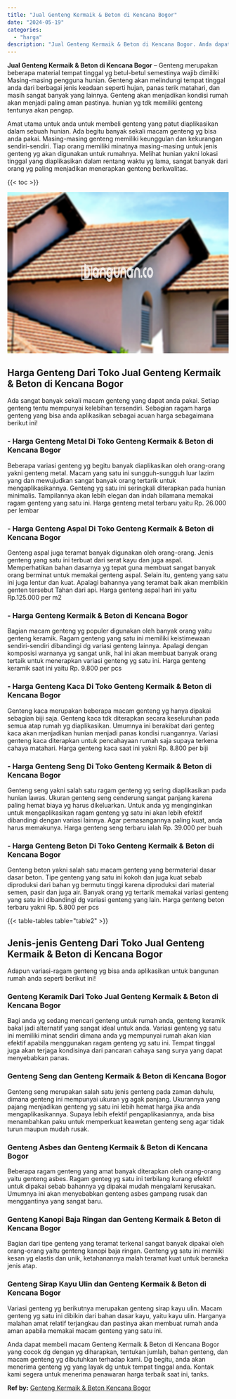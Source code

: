 ```yaml
---
title: "Jual Genteng Kermaik & Beton di Kencana Bogor"
date: "2024-05-19"
categories: 
  - "harga"
description: "Jual Genteng Kermaik & Beton di Kencana Bogor. Anda dapat membeli macam Genteng Kermaik & Beton di Kencana Bogor yang cocok dg dengan yg diharapkan, tentukan..."
---
```


**Jual Genteng Kermaik & Beton di Kencana Bogor** – Genteng merupakan beberapa material tempat tinggal yg betul-betul semestinya wajib dimiliki Masing-masing pengguna hunian. Genteng akan melindungi tempat tinggal anda dari berbagai jenis keadaan seperti hujan, panas terik matahari, dan masih sangat banyak yang lainnya. Genteng akan menjadikan kondisi rumah akan menjadi paling aman pastinya. hunian yg tdk memiliki genteng tentunya akan pengap.

Amat utama untuk anda untuk membeli genteng yang patut diaplikasikan dalam sebuah hunian. Ada begitu banyak sekali macam genteng yg bisa anda pakai. Masing-masing genteng memiliki keunggulan dan kekurangan sendiri-sendiri. Tiap orang memiliki minatnya masing-masing untuk jenis genteng yg akan digunakan untuk rumahnya. Melihat hunian yakni lokasi tinggal yang diaplikasikan dalam rentang waktu yg lama, sangat banyak dari orang yg paling menjadikan menerapkan genteng berkwalitas.

{{< toc >}}

![Jual Genteng Kermaik & Beton di Kencana Bogor](/images/genteng-minimalis-murah30.png)

## Harga Genteng Dari Toko Jual Genteng Kermaik & Beton di Kencana Bogor

Ada sangat banyak sekali macam genteng yang dapat anda pakai. Setiap genteng tentu mempunyai kelebihan tersendiri. Sebagian ragam harga genteng yang bisa anda aplikasikan sebagai acuan harga sebagaimana berikut ini!

### \- Harga Genteng Metal Di Toko Genteng Kermaik & Beton di Kencana Bogor

Beberapa variasi genteng yg begitu banyak diaplikasikan oleh orang-orang yakni genteng metal. Macam yang satu ini sungguh-sungguh luar lazim yang dan mewujudkan sangat banyak orang tertarik untuk mengaplikasikannya. Genteng yg satu ini seringkali diterapkan pada hunian minimalis. Tampilannya akan lebih elegan dan indah bilamana memakai ragam genteng yang satu ini. Harga genteng metal terbaru yaitu Rp. 26.000 per lembar

### \- Harga Genteng Aspal Di Toko Genteng Kermaik & Beton di Kencana Bogor

Genteng aspal juga teramat banyak digunakan oleh orang-orang. Jenis genteng yang satu ini terbuat dari serat kayu dan juga aspal. Memperhatikan bahan dasarnya yg tepat guna membuat sangat banyak orang berminat untuk memakai genteng aspal. Selain itu, genteng yang satu ini juga lentur dan kuat. Apalagi bahannya yang teramat baik akan membikin genten tersebut Tahan dari api. Harga genteng aspal hari ini yaitu Rp.125.000 per m2

### \- Harga Genteng Kermaik & Beton di Kencana Bogor

Bagian macam genteng yg populer digunakan oleh banyak orang yaitu genteng keramik. Ragam genteng yang satu ini memiliki keistimewaan sendiri-sendiri dibandingi dg variasi genteng lainnya. Apalagi dengan komposisi warnanya yg sangat unik, hal ini akan membuat banyak orang tertaik untuk menerapkan variasi genteng yg satu ini. Harga genteng keramik saat ini yaitu Rp. 9.800 per pcs

### \- Harga Genteng Kaca Di Toko Genteng Kermaik & Beton di Kencana Bogor

Genteng kaca merupakan beberapa macam genteng yg hanya dipakai sebagian biji saja. Genteng kaca tdk diterapkan secara keseluruhan pada semua atap rumah yg diaplikasikan. Umumnya ini berakibat dari genteg kaca akan menjadikan hunian menjadi panas kondisi ruangannya. Variasi genteng kaca diterapkan untuk pencahayaan rumah saja supaya terkena cahaya matahari. Harga genteng kaca saat ini yakni Rp. 8.800 per biji

### \- Harga Genteng Seng Di Toko Genteng Kermaik & Beton di Kencana Bogor

Genteng seng yakni salah satu ragam genteng yg sering diaplikasikan pada hunian lawas. Ukuran genteng seng cenderung sangat panjang karena paling hemat biaya yg harus dikeluarkan. Untuk anda yg menginginkan untuk mengaplikasikan ragam genteng yg satu ini akan lebih efektif dibandingi dengan variasi lainnya. Agar pemasangannya paling kuat, anda harus memakunya. Harga genteng seng terbaru ialah Rp. 39.000 per buah

### \- Harga Genteng Beton Di Toko Genteng Kermaik & Beton di Kencana Bogor

Genteng beton yakni salah satu macam genteng yang bermaterial dasar dasar beton. Tipe genteng yang satu ini kokoh dan juga kuat sebab diproduksi dari bahan yg bermutu tinggi karena diproduksi dari material semen, pasir dan juga air. Banyak orang yg tertarik memakai variasi genteng yang satu ini dibandingi dg variasi genteng yang lain. Harga genteng beton terbaru yakni Rp. 5.800 per pcs

{{< table-tables table="table2" >}}

## Jenis-jenis Genteng Dari Toko Jual Genteng Kermaik & Beton di Kencana Bogor

Adapun variasi-ragam genteng yg bisa anda aplikasikan untuk bangunan rumah anda seperti berikut ini!

### Genteng Keramik Dari Toko Jual Genteng Kermaik & Beton di Kencana Bogor

Bagi anda yg sedang mencari genteng untuk rumah anda, genteng keramik bakal jadi alternatif yang sangat ideal untuk anda. Variasi genteng yg satu ini memiliki minat sendiri dimana anda yg mempunyai rumah akan kian efektif apabila menggunakan ragam genteng yg satu ini. Tempat tinggal juga akan terjaga kondisinya dari pancaran cahaya sang surya yang dapat menyebabkan panas.

### Genteng Seng dan Genteng Kermaik & Beton di Kencana Bogor

Genteng seng merupakan salah satu jenis genteng pada zaman dahulu, dimana genteng ini mempunyai ukuran yg agak panjang. Ukurannya yang pajang menjadikan genteng yg satu ini lebih hemat harga jika anda mengaplikasikannya. Supaya lebih efektif pengaplikasiannya, anda bisa menambahkan paku untuk memperkuat keawetan genteng seng agar tidak turun maupun mudah rusak.

### Genteng Asbes dan Genteng Kermaik & Beton di Kencana Bogor

Beberapa ragam genteng yang amat banyak diterapkan oleh orang-orang yaitu genteng asbes. Ragam genteg yg satu ini terbilang kurang efektif untuk dipakai sebab bahannya yg dipakai mudah mengalami kerusakan. Umumnya ini akan menyebabkan genteng asbes gampang rusak dan menggantinya yang sangat baru.

### Genteng Kanopi Baja Ringan dan Genteng Kermaik & Beton di Kencana Bogor

Bagian dari tipe genteng yang teramat terkenal sangat banyak dipakai oleh orang-orang yaitu genteng kanopi baja ringan. Genteng yg satu ini memiiki kesan yg elastis dan unik, ketahanannya malah teramat kuat untuk beraneka jenis atap.

### Genteng Sirap Kayu Ulin dan Genteng Kermaik & Beton di Kencana Bogor

Variasi genteng yg berikutnya merupakan genteng sirap kayu ulin. Macam genteng yg satu ini dibikin dari bahan dasar kayu, yaitu kayu ulin. Harganya malahan amat relatif terjangkau dan pastinya akan membuat rumah anda aman apabila memakai macam genteng yang satu ini.

Anda dapat membeli macam Genteng Kermaik & Beton di Kencana Bogor yang cocok dg dengan yg diharapkan, tentukan jumlah, bahan genteng, dan macam genteng yg dibutuhkan terhadap kami. Dg begitu, anda akan menerima genteng yg yang layak dg untuk tempat tinggal anda. Kontak kami segera untuk menerima penawaran harga terbaik saat ini, tanks.

**Ref by:**  [Genteng Kermaik & Beton  Kencana Bogor](https://id.wikipedia.org/wiki/Genteng)
